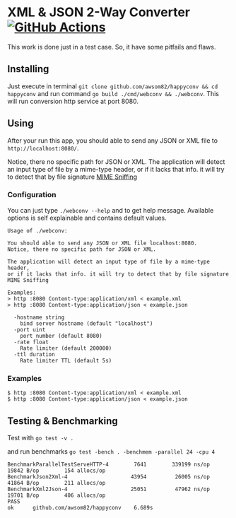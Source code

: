 # XML & JSON 2-Way Converter [![GitHub Actions](https://github.com/awsom82/happyconv/workflows/Go/badge.svg)](https://github.com/awsom82/happyconv/actions?workflow=Go)
This work is done just in a test case. So, it have some pitfails and flaws.

## Installing
Just execute in terminal `git clone github.com/awsom82/happyconv && cd happyconv` and run command `go build ./cmd/webconv && ./webconv`.
This will run conversion http service at port 8080.

## Using
After your run this app, you should able to send any JSON or XML file to `http://localhost:8080/`.

Notice, there no specific path for JSON or XML. The application will detect an input type of file by a mime-type header, or if it lacks that info. it will try to detect that by file signature [MIME Sniffing](https://mimesniff.spec.whatwg.org)

### Configuration
You can just type `./webconv --help` and to get help message.
Available options is self explainable and contains default values.
```
Usage of ./webconv:

You should able to send any JSON or XML file localhost:8080.
Notice, there no specific path for JSON or XML.

The application will detect an input type of file by a mime-type header,
or if it lacks that info. it will try to detect that by file signature MIME Sniffing

Examples:
> http :8080 Content-type:application/xml < example.xml
> http :8080 Content-type:application/json < example.json

  -hostname string
  	bind server hostname (default "localhost")
  -port uint
  	port number (default 8080)
  -rate float
  	Rate limiter (default 200000)
  -ttl duration
  	Rate limiter TTL (default 5s)
```

### Examples
```
$ http :8080 Content-type:application/xml < example.xml
$ http :8080 Content-type:application/json < example.json
```


## Testing & Benchmarking

Test with `go test -v .`

and run benchmarks 
`go test -bench . -benchmem -parallel 24 -cpu 4`

```
BenchmarkParallelTestServeHTTP-4   	    7641	    339199 ns/op	   19842 B/op	     154 allocs/op
BenchmarkJson2Xml-4                	   43954	     26005 ns/op	   41864 B/op	     211 allocs/op
BenchmarkXml2Json-4                	   25051	     47962 ns/op	   19701 B/op	     406 allocs/op
PASS
ok  	github.com/awsom82/happyconv	6.689s
```
